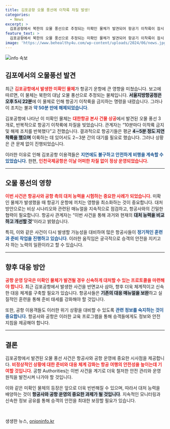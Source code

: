 ```yaml
---
title: 김포공항 오물 풍선에 이착륙 차질 발생!
categories:
  - News
excerpt: >
  김포공항에서 북한의 오물 풍선으로 추정되는 미확인 물체가 발견되어 항공기 이착륙이 잠시 중단되며 소동이 일었습니다. 하지만 큰 문제 없이 지연만 발생했습니다. 이 소식의 전말을 지금 확인해보세요!
feature_text: >
  김포공항에서 북한의 오물 풍선으로 추정되는 미확인 물체가 발견되어 항공기 이착륙이 잠시 중단되며 소동이 일었습니다. 하지만 큰 문제 없이 지연만 발생했습니다. 이 소식의 전말을 지금 확인해보세요!
image: 'https://www.behealthy4u.com/wp-content/uploads/2024/06/news.jpg'
---
```


<p><img src="https://www.behealthy4u.com/wp-content/uploads/2024/06/news.jpg" alt="info 속보" /></p>

<h2 data-ke-size="size26">김포에서의 오물풍선 발견</h2>

<p data-ke-size="size16">최근 <b><span style="color: #ee2323;">김포공항에서 발생한 미확인 물체</span></b>가 항공기 운항에 큰 영향을 미쳤습니다. 보고에 따르면, 이 물체는 북한의 대남 오물 풍선으로 추정되는 물체입니다. <b><span style="background-color: #21538527;">서울지방항공청은 오후 5시 22분</span></b>에 이 물체로 인해 항공기 이착륙을 금지하는 명령을 내렸습니다. 그러나 이 조치는 불과 <b><span style="color: #1a5490;">약 50분 만에 해제되었습니다</span></b>.</p>

<p data-ke-size="size16">김포공항에 나타난 이 미확인 물체는 <b><span style="color: #ee2323;">대한항공 본사 건물 상공</span></b>에서 발견된 오물 풍선 3개로, 반복적으로 항공기 이착륙에 차질을 빚었습니다. 관계자는 “10분마다 이착륙 금지 및 해제 조치를 반복했다”고 전했습니다. 결과적으로 항공기들은 평균 <b><span style="background-color: #21538527;">4∼5분 정도 지연 착륙을 했으며</span></b> 이륙하는 데 있어서도 2∼3분 간의 대기를 필요로 했습니다. 그러나 상황은 큰 문제 없이 진행되었습니다.</p>

<p data-ke-size="size16">이러한 이유로 인해 김포공항 이용객들은 <b><span style="color: #1a5490;">지연에도 불구하고 안전하게 비행을 계속할 수 있었습니다</span></b>. 한편, <b><span style="color: #ee2323;">인천국제공항은 이날 어떠한 차질 없이 정상 운영되었습니다</span></b>.</p>

<hr>

<h2 data-ke-size="size26">오물 풍선의 영향</h2>

<p data-ke-size="size16"><b><span style="color: #ee2323;">이번 사건은 항공사와 공항 측의 대처 능력을 시험하는 중요한 사례가 되었습니다</span></b>. 미확인 물체가 발생했을 때 항공기 운항에 끼치는 영향을 최소화하는 것이 중요합니다. 대처 방안으로는 비상 시나리오와 관련된 매뉴얼을 지속적으로 점검하고, 항공사와의 긴밀한 협력이 필요합니다. 항공사 관계자는 “이번 사건을 통해 과거와 현재의 <b><span style="background-color: #21538527;">대처 능력을 비교하고 개선할 것</span></b>”이라고 밝혔습니다.</p>

<p data-ke-size="size16">특히, 이와 같은 사건이 다시 발생할 가능성을 대비하여 많은 항공사들이 <b><span style="color: #1a5490;">정기적인 훈련과 준비 작업을 진행하고 있습니다</span></b>. 이러한 움직임은 궁극적으로 승객의 안전을 지키고자 하는 노력의 일환이라고 할 수 있습니다.</p>

<hr>

<h2 data-ke-size="size26">향후 대응 방안</h2>

<p data-ke-size="size16"><b><span style="color: #ee2323;">공항 운영 당국은 미확인 물체가 발견될 경우 신속하게 대처할 수 있는 프로토콜을 마련해야 합니다</span></b>. 최근 김포공항에서 발생한 사건을 반면교사 삼아, 향후 더욱 체계적이고 신속한 대응 체계를 구축할 필요가 있습니다. 항공사들은 <b><span style="background-color: #21538527;">기존의 대응 매뉴얼을 보완</span></b>하고 실질적인 훈련을 통해 준비 태세를 강화해야 할 것입니다.</p>

<p data-ke-size="size16">또한, 공항 이용객들도 이러한 위기 상황을 대비할 수 있도록 <b><span style="color: #1a5490;">관련 정보를 숙지하는 것이 중요합니다</span></b>. 항공사와 공항은 이러한 교육 프로그램을 통해 승객들에게도 정보와 안전 지침을 제공해야 합니다.</p>

<hr>

<h2 data-ke-size="size26">결론</h2>

<p data-ke-size="size16">김포공항에서 발견된 오물 풍선 사건은 항공사와 공항 운영에 중요한 시사점을 제공합니다. <b><span style="color: #ee2323;">비정상적인 상황에 대한 준비와 대응 체계 강화는 항공 여행의 안전성을 높이는데 기여할 것입니다</span></b>. 공항 Authorities는 이번 사건을 계기로 더욱 철저한 안전 관리와 운영 원칙을 발전시켜 나가야 할 것입니다.</p>

<p data-ke-size="size16">이와 같은 미확인 물체의 등장은 앞으로 더욱 빈번해질 수 있으며, 따라서 대처 능력을 배양하는 것이 <b><span style="background-color: #21538527;">항공사와 공항 운영의 중요한 과제가 될 것입니다</span></b>. 지속적인 모니터링과 신속한 정보 공유를 통해 승객의 안전을 최대한 보장할 필요가 있습니다.</p>

<p data-ke-size="size16">&nbsp;</p>
생생한 뉴스, <a href="https://onioninfo.kr" rel="dofollow">onioninfo.kr</a>


